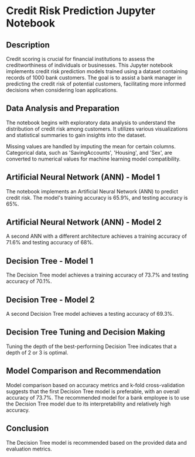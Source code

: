 # Credit Risk Prediction Jupyter Notebook

## Description
Credit scoring is crucial for financial institutions to assess the creditworthiness of individuals or businesses. This Jupyter notebook implements credit risk prediction models trained using a dataset containing records of 1000 bank customers. The goal is to assist a bank manager in predicting the credit risk of potential customers, facilitating more informed decisions when considering loan applications.

## Data Analysis and Preparation
The notebook begins with exploratory data analysis to understand the distribution of credit risk among customers. It utilizes various visualizations and statistical summaries to gain insights into the dataset.

Missing values are handled by imputing the mean for certain columns. Categorical data, such as 'SavingAccounts', 'Housing', and 'Sex', are converted to numerical values for machine learning model compatibility.

## Artificial Neural Network (ANN) - Model 1
The notebook implements an Artificial Neural Network (ANN) to predict credit risk. The model's training accuracy is 65.9%, and testing accuracy is 65%.

## Artificial Neural Network (ANN) - Model 2
A second ANN with a different architecture achieves a training accuracy of 71.6% and testing accuracy of 68%.

## Decision Tree - Model 1
The Decision Tree model achieves a training accuracy of 73.7% and testing accuracy of 70.1%.

## Decision Tree - Model 2
A second Decision Tree model achieves a testing accuracy of 69.3%.

## Decision Tree Tuning and Decision Making
Tuning the depth of the best-performing Decision Tree indicates that a depth of 2 or 3 is optimal.

## Model Comparison and Recommendation
Model comparison based on accuracy metrics and k-fold cross-validation suggests that the first Decision Tree model is preferable, with an overall accuracy of 73.7%. The recommended model for a bank employee is to use the Decision Tree model due to its interpretability and relatively high accuracy.


## Conclusion
The Decision Tree model is recommended based on the provided data and evaluation metrics.
